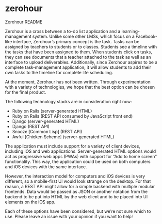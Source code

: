 # zerohour
Zerohour README

Zerohour is a cross between a to-do list application and a learning-management system. Unlike some other LMSs, which focus on a Facebook-like interface, Zerohour’s primary concept is the task. Tasks can be assigned by teachers to students or to classes. Students see a timeline with the tasks that have been assigned to them. When students click on tasks, they can see documents that a teacher attached to the task as well as an interface to upload deliverables. Additionally, since Zerohour aspires to be a complete task-management application, it will allow students to add their own tasks to the timeline for complete life scheduling. 

At the moment, Zerohour has not been written. Through experimentation with a variety of technologies, we hope that the best option can be chosen for the final product. 

The following technology stacks are in consideration right now: 
- Ruby on Rails (server-generated HTML)
- Ruby on Rails (REST API consumed by JavaScript front end)
- Django (server-generated HTML)
- Django (REST API)
- Snooze [Common Lisp] (REST API)
- Awful [Chicken Scheme] (server-generated HTML)

The application must include support for a variety of client devices, including iOS and web applications. Server-generated HTML options would act as progressive web apps (PWAs) with support for “Add to home screen” functionality. This way, the application could be used on both computers and iOS devices with the same interface. 

However, the interaction model for computers and iOS devices is very different, so a mobile-first UI would look strange on the desktop. For that reason, a REST API might allow for a simple backend with multiple modular frontends. Data would be passed as JSON or another notation from the backend to be put into HTML by the web client and to be placed into UI elements on the iOS app. 

Each of these options have been considered, but we’re not sure which to use. Please leave an issue with your opinion if you want to help! 

